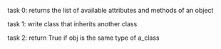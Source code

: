 task 0: returns the list of available attributes and methods of an object

task 1: write class that inherits another class

task 2: return True if obj is the same type of a_class